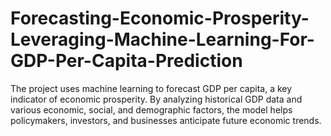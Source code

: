 # Forecasting-Economic-Prosperity-Leveraging-Machine-Learning-For-GDP-Per-Capita-Prediction
The project uses machine learning to forecast GDP per capita, a key indicator of economic prosperity. By analyzing historical GDP data and various economic, social, and demographic factors, the model helps policymakers, investors, and businesses anticipate future economic trends.
